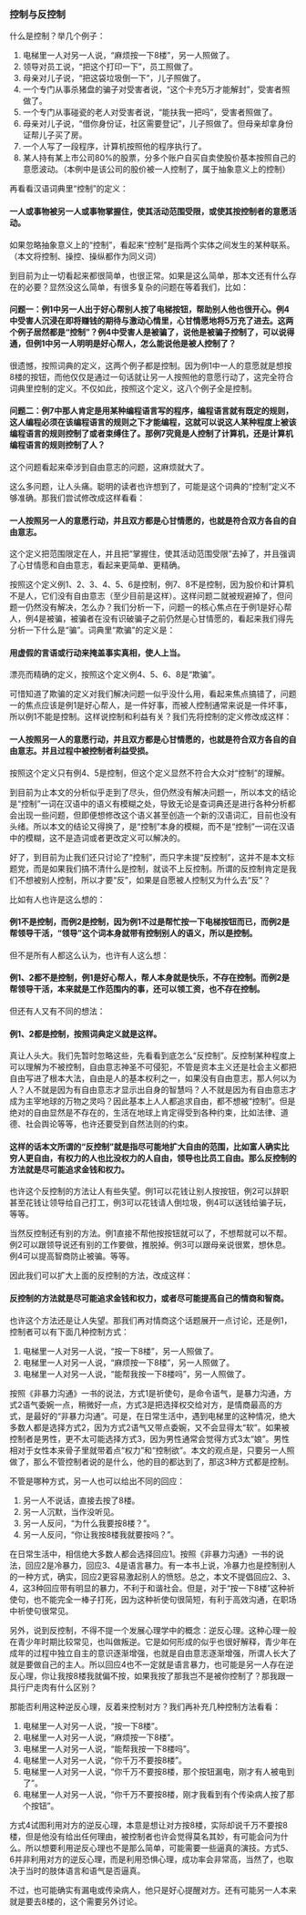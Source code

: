 ﻿### 控制与反控制

什么是控制？举几个例子：

1. 电梯里一人对另一人说，“麻烦按一下8楼”，另一人照做了。
2. 领导对员工说，“把这个打印一下”，员工照做了。
3. 母亲对儿子说，“把这袋垃圾倒一下”，儿子照做了。
4. 一个专门从事杀猪盘的骗子对受害者说，“这个卡充5万才能解封”，受害者照做了。
5. 一个专门从事碰瓷的老人对受害者说，“能扶我一把吗”，受害者照做了。
6. 母亲对儿子说，“借你身份证，社区需要登记”，儿子照做了。但母亲却拿身份证帮儿子买了房。
7. 一个人写了一段程序，计算机按照他的程序执行了。
8. 某人持有某上市公司80%的股票，分多个账户自买自卖使股价基本按照自己的意愿波动。（本例中是该公司的股价被一人控制了，属于抽象意义上的控制）

再看看汉语词典里“控制”的定义：

#### 一人或事物被另一人或事物掌握住，使其活动范围受限，或使其按控制者的意愿活动。

如果忽略抽象意义上的“控制”，看起来“控制”是指两个实体之间发生的某种联系。（本文将控制、操控、操纵都作为同义词）

到目前为止一切看起来都很简单，也很正常。如果是这么简单，那本文还有什么存在的必要？显然没这么简单，有很多复杂的问题在等着我们，比如：

####  问题一：例1中另一人出于好心帮别人按了电梯按钮，帮助别人他也很开心。例4中受害人沉浸在即将赚钱的期待与激动心情里，心甘情愿地将5万充了进去。这两个例子居然都是“控制”？例4中受害人是被骗了，说他是被骗子控制了，可以说得通，但例1中另一人明明是好心帮人，怎么能说他是被人控制了？

很遗憾，按照词典的定义，这两个例子都是控制。因为例1中一人的意愿就是想按8楼的按钮，而他仅仅是通过一句话就让另一人按照他的意愿行动了，这完全符合词典里控制的定义。不仅如此，按照这个定义，这八个例子全是控制。

####  问题二：例7中那人肯定是用某种编程语言写的程序，编程语言就有既定的规则，这人编程必须在该编程语言的规则之下才能编程，这就可以说这人某种程度上被该编程语言的规则控制了或者束缚住了。那例7究竟是人控制了计算机，还是计算机编程语言的规则控制了人？

这个问题看起来牵涉到自由意志的问题，这麻烦就大了。

这么多问题，让人头痛。聪明的读者也许想到了，可能是这个词典的“控制”定义不够准确。那我们尝试修改成这样看看：

#### 一人按照另一人的意愿行动，并且双方都是心甘情愿的，也就是符合双方各自的自由意志。

这个定义把范围限定在人，并且把“掌握住，使其活动范围受限”去掉了，并且强调了心甘情愿和自由意志，看起来更简单、更精确。

按照这个定义例1、2、3、4、5、6是控制，例7、8不是控制，因为股价和计算机不是人，它们没有自由意志（至少目前是这样）。这样问题二就被规避掉了，但问题一仍然没有解决，怎么办？我们分析一下，问题一的核心焦点在于例1是好心帮人，例4是被骗，被骗者在没有识破骗子之前仍然是心甘情愿的，看起来我们得先分析一下什么是“骗”。词典里“欺骗”的定义是：

#### 用虚假的言语或行动来掩盖事实真相，使人上当。

漂亮而精确的定义，按照这个定义例4、5、6、8是“欺骗”。

可惜知道了欺骗的定义对我们解决问题一似乎没什么用，看起来焦点搞错了，问题一的焦点应该是例1是好心帮人，是一件好事，而被人控制通常来说是一件坏事，所以例1不能是控制。这样说控制和利益有关？我们先将控制的定义修改成这样：

#### 一人按照另一人的意愿行动，并且双方都是心甘情愿的，也就是符合双方各自的自由意志。并且过程中被控制者利益受损。

按照这个定义只有例4、5是控制，但这个定义显然不符合大众对“控制”的理解。

到目前为止本文的分析似乎走到了尽头，但仍然没有解决问题一，所以本文的结论是“控制”一词在汉语中的语义有模糊之处，导致无论是查词典还是进行各种分析都会出现一些问题，但即便想修改这个语义甚至创造一个新的汉语词汇，目前也没有头绪。所以本文的结论又得换了，是“控制”本身的模糊，而不是“控制”一词在汉语中的模糊，这不是造词或者更改定义可以解决的。

好了，到目前为止我们还只讨论了“控制”，而只字未提“反控制”，这并不是本文标题党，而是如果我们搞不清什么是控制，就谈不上反控制。所谓的反控制肯定是我们不想被别人控制，所以才要“反”，如果是自愿被人控制又为什么去“反”？

比如有人也许是这么想的：

#### 例1不是控制，而例2是控制，因为例1不过是帮忙按一下电梯按钮而已，而例2是帮领导干活，“领导”这个词本身就带有控制别人的语义，所以是控制。

但不是所有人都这么认为，也许有人这么想：

#### 例1、2都不是控制，例1是好心帮人，帮人本身就是快乐，不存在控制。而例2是帮领导干活，本来就是工作范围内的事，还可以领工资，也不存在控制。

但还有人又有不同的想法：

#### 例1、2都是控制，按照词典定义就是这样。

真让人头大。我们先暂时忽略这些，先看看到底怎么“反控制”。反控制某种程度上可以理解为不被控制，自由意志神圣不可侵犯，不管是资本主义还是社会主义都把自由写进了根本大法，自由是人的基本权利之一，如果没有自由意志，那人何以为人？人不就是因为有自由意志才显示出自身的智慧吗？人不就是因为有自由意志才成为主宰地球的万物之灵吗？因此基本上人人都追求自由，都不想被“控制”。但是绝对的自由显然是不存在的，生活在地球上肯定得受到各种约束，比如法律、道德、社会舆论等等，也许还要受到自然法则的约束。

#### 这样的话本文所谓的“反控制”就是指尽可能地扩大自由的范围，比如富人确实比穷人更自由，有权力的人也比没权力的人自由，领导也比员工自由。那么反控制的方法就是尽可能追求金钱和权力。

也许这个反控制的方法让人有些失望。例1可以花钱让别人按按钮，例2可以辞职甚至花钱让领导给自己打工，例3可以花钱请人倒垃圾，例4可以送钱给骗子玩，等等。

当然反控制还有别的方法。例1直接不帮他按按钮就可以了，不想帮就可以不帮。例2可以跟领导说还有别的工作要做，推脱掉。例3可以跟母亲说很累，想休息。例4可以提高智商防止被骗。等等。

因此我们可以扩大上面的反控制的方法，改成这样：

#### 反控制的方法就是尽可能追求金钱和权力，或者尽可能提高自己的情商和智商。

也许这个方法还是让人失望。那我们再对情商这个话题展开一点讨论，还是例1，控制者可以有下面几种控制方式：

1. 电梯里一人对另一人说，“按一下8楼”，另一人照做了。
2. 电梯里一人对另一人说，“麻烦按一下8楼”，另一人照做了。
3. 电梯里一人对另一人说，“能帮我按一下8楼吗”，另一人照做了。

按照《非暴力沟通》一书的说法，方式1是祈使句，是命令语气，是暴力沟通，方式2语气委婉一点，稍微好一点，方式3是把选择权交给对方，是情商最高的方式，是最好的“非暴力沟通”。可是，在日常生活中，遇到电梯里的这种情况，绝大多数人都是选择方式2，因为方式2语气又带点委婉，又不会显得太“软”。如果被控制者是男性，更不太可能选择方式3，因为男性通常会觉得方式3太“娘”。男性相对于女性本来骨子里就带着点“权力”和“控制欲”。本文的观点是，只要另一人照做了，那么不管控制者说的是什么，他的目的都达到了，那这3种方式都是控制。

不管是哪种方式，另一人也可以给出不同的回应：

1. 另一人不说话，直接去按了8楼。
2. 另一人沉默，当作没听见。
3. 另一人反问，“为什么我要按8楼？”。
4. 另一人反问，“你让我按8楼我就要按吗？”。

在日常生活中，相信绝大多数人都会选择回应1。按照《非暴力沟通》一书的说法，回应2是冷暴力，回应3、4是语言暴力。有一本书上说，冷暴力也是控制别人的一种方式，确实，回应2更容易激起别人的愤怒。总之，本文不提倡回应2、3、4，这3种回应带有明显的暴力，不利于和谐社会。但是，对于“按一下8楼”这种祈使句，也不能完全一棒子打死，因为这种祈使句很简短，有利于高效沟通，在职场中祈使句很常见。

另外，说到反控制，不得不提一个发展心理学中的概念：逆反心理。这种心理一般在青少年时期比较常见，也叫做叛逆。它是如何形成的似乎也很好解释，青少年在成年的过程中独立自主的意识逐渐增强，也就是自由意志逐渐增强，所谓人长大了就是要做自己的主人。所以回应4也不一定就是语言暴力，也可能是另一人存在逆反心理，你让我按8楼我就偏不按，如果我按了那我岂不是被你控制了？那我跟一具行尸走肉有什么区别？

那能否利用这种逆反心理，反着来控制对方？我们再补充几种控制方法看看：

1. 电梯里一人对另一人说，“按一下8楼”。
2. 电梯里一人对另一人说，“麻烦按一下8楼”。
3. 电梯里一人对另一人说，“能帮我按一下8楼吗”。
4. 电梯里一人对另一人说，“你千万不要按8楼”。
5. 电梯里一人对另一人说，“你千万不要按8楼，那个按钮漏电，刚才有人被电到了”。
6. 电梯里一人对另一人说，“你千万不要按8楼，刚才我看到有个传染病人按了那个按钮”。

方式4试图利用对方的逆反心理，本意是想让对方按8楼，实际却说千万不要按8楼，但是他没有给出任何理由，被控制者也许会觉得莫名其妙，有可能会问为什么。所以想要利用逆反心理也不是那么简单，可能需要一些逼真的演技。方式5、6并非利用对方的逆反心理，而是利用恐惧心理，成功率会非常高，当然了，也取决于当时的肢体语言和语气是否逼真。

不过，也可能确实有漏电或传染病人，他只是好心提醒对方。还有可能另一人本来就是要去8楼的，这个需要另外讨论。


